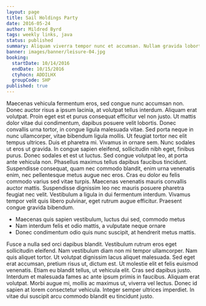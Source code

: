 ```yaml
---
layout: page
title: Sail Holdings Party
date: 2016-05-24
author: Mildred Byrd
tags: weekly links, java
status: published
summary: Aliquam viverra tempor nunc et accumsan. Nullam gravida lobortis.
banner: images/banner/leisure-04.jpg
booking:
  startDate: 10/14/2016
  endDate: 10/15/2016
  ctyhocn: ADDILHX
  groupCode: SHP
published: true
---
```

Maecenas vehicula fermentum eros, sed congue nunc accumsan non. Donec auctor risus a ipsum lacinia, at volutpat tellus interdum. Aliquam erat volutpat. Proin eget est et purus consequat efficitur vel non justo. Ut mattis dolor vitae dui condimentum, dapibus posuere velit lobortis. Donec convallis urna tortor, in congue ligula malesuada vitae. Sed porta neque in nunc ullamcorper, vitae bibendum ligula mollis. Ut feugiat tortor nec elit tempus ultrices. Duis et pharetra mi. Vivamus in ornare sem.
Nunc sodales ut eros ut gravida. In congue sapien eleifend, sollicitudin nibh eget, finibus purus. Donec sodales et est ut luctus. Sed congue volutpat leo, at porta ante vehicula non. Phasellus maximus tellus dapibus faucibus tincidunt. Suspendisse consequat, quam nec commodo blandit, enim urna venenatis enim, nec pellentesque metus augue nec eros. Cras eu dolor eu felis commodo varius sed vitae turpis. Maecenas venenatis mauris convallis auctor mattis. Suspendisse dignissim leo nec mauris posuere pharetra feugiat nec velit. Vestibulum a ligula in dui fermentum interdum. Vivamus tempor velit quis libero pulvinar, eget rutrum augue efficitur. Praesent congue gravida bibendum.

* Maecenas quis sapien vestibulum, luctus dui sed, commodo metus
* Nam interdum felis et odio mattis, a vulputate neque ornare
* Donec condimentum odio quis nunc suscipit, at hendrerit metus mattis.

Fusce a nulla sed orci dapibus blandit. Vestibulum rutrum eros eget sollicitudin eleifend. Nam vestibulum diam non mi tempor ullamcorper. Nam quis aliquet tortor. Ut volutpat dignissim lacus aliquet malesuada. Sed eget erat accumsan, pretium risus ut, dictum est. Ut molestie elit et felis euismod venenatis. Etiam eu blandit tellus, ut vehicula elit. Cras sed dapibus justo. Interdum et malesuada fames ac ante ipsum primis in faucibus. Aliquam erat volutpat. Morbi augue mi, mollis ac maximus ut, viverra vel lectus. Donec id sapien at lorem consectetur vehicula. Integer semper ultrices imperdiet. In vitae dui suscipit arcu commodo blandit eu tincidunt justo.
